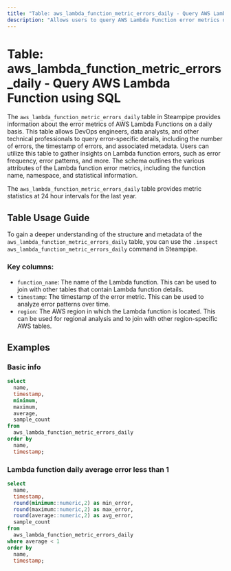 ```yaml
---
title: "Table: aws_lambda_function_metric_errors_daily - Query AWS Lambda Function using SQL"
description: "Allows users to query AWS Lambda Function error metrics on a daily basis."
---
```


# Table: aws_lambda_function_metric_errors_daily - Query AWS Lambda Function using SQL

The `aws_lambda_function_metric_errors_daily` table in Steampipe provides information about the error metrics of AWS Lambda Functions on a daily basis. This table allows DevOps engineers, data analysts, and other technical professionals to query error-specific details, including the number of errors, the timestamp of errors, and associated metadata. Users can utilize this table to gather insights on Lambda function errors, such as error frequency, error patterns, and more. The schema outlines the various attributes of the Lambda function error metrics, including the function name, namespace, and statistical information.

The `aws_lambda_function_metric_errors_daily` table provides metric statistics at 24 hour intervals for the last year.

## Table Usage Guide

To gain a deeper understanding of the structure and metadata of the `aws_lambda_function_metric_errors_daily` table, you can use the `.inspect aws_lambda_function_metric_errors_daily` command in Steampipe.

### Key columns:

- `function_name`: The name of the Lambda function. This can be used to join with other tables that contain Lambda function details.
- `timestamp`: The timestamp of the error metric. This can be used to analyze error patterns over time.
- `region`: The AWS region in which the Lambda function is located. This can be used for regional analysis and to join with other region-specific AWS tables.

## Examples

### Basic info

```sql
select
  name,
  timestamp,
  minimum,
  maximum,
  average,
  sample_count
from
  aws_lambda_function_metric_errors_daily
order by
  name,
  timestamp;
```

### Lambda function daily average error less than 1

```sql
select
  name,
  timestamp,
  round(minimum::numeric,2) as min_error,
  round(maximum::numeric,2) as max_error,
  round(average::numeric,2) as avg_error,
  sample_count
from
  aws_lambda_function_metric_errors_daily
where average < 1
order by
  name,
  timestamp;
```